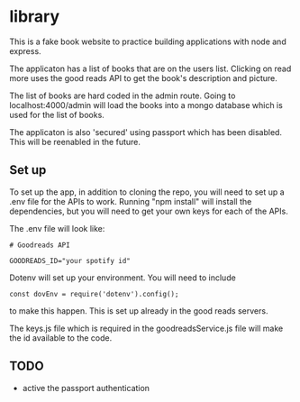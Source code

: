 # library

This is a fake book website to practice building applications with node and express.

The applicaton has a list of books that are on the users list. Clicking on read more uses the good reads API to get the book's description and picture.

The list of books are hard coded in the admin route. Going to localhost:4000/admin will load the books into a mongo database which is used for the list of books.

The applicaton is also 'secured' using passport which has been disabled. This will be reenabled in the future.

## Set up

To set up the app, in addition to cloning the repo, you will need to set up a .env file for the APIs to work. Running "npm install" will install the dependencies, but you will need to get your own keys for each of the APIs.

The .env file will look like:

```
# Goodreads API

GOODREADS_ID="your spotify id"

```

Dotenv will set up your environment. You will need to include

```
const dovEnv = require('dotenv').config();
```

to make this happen. This is set up already in the good reads servers.

The keys.js file which is required in the goodreadsService.js file will make the id available to the code.

## TODO

- active the passport authentication
